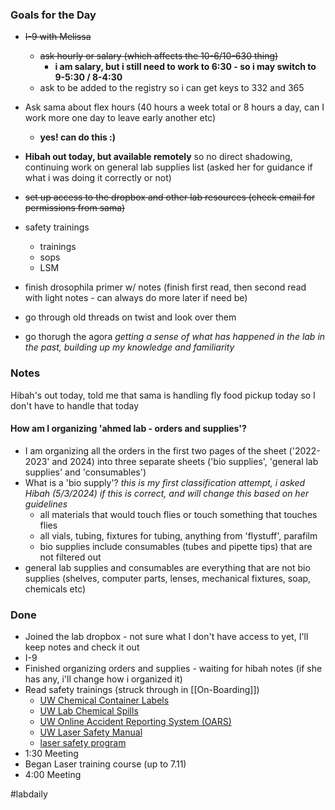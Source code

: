 ### Goals for the Day
- ~~I-9 with Melissa~~
	- ~~ask hourly or salary (which affects the 10-6/10-630 thing)~~
		- **i am salary, but i still need to work to 6:30 - so i may switch to 9-5:30 / 8-4:30**
	- ask to be added to the registry so i can get keys to 332 and 365
- Ask sama about flex hours (40 hours a week total or 8 hours a day, can I work more one day to leave early another etc)
	- **yes! can do this :)**

- **Hibah out today, but available remotely** so no direct shadowing, continuing work on general lab supplies list (asked her for guidance if what i was doing it correctly or not)

- ~~set up access to the dropbox and other lab resources (check email for permissions from sama)~~

- safety trainings
	- trainings
	- sops
	- LSM
- finish drosophila primer w/ notes (finish first read, then second read with light notes - can always do more later if need be)

- go through old threads on twist and look over them 
- go thorugh the agora *getting a sense of what has happened in the lab in the past, building up my knowledge and familiarity*

### Notes
Hibah's out today, told me that sama is handling fly food pickup today so I don't have to handle that today

#### How am I organizing 'ahmed lab - orders and supplies'?
- I am organizing all the orders in the first two pages of the sheet ('2022-2023' and 2024) into three separate sheets ('bio supplies', 'general lab supplies' and 'consumables')
- What is a 'bio supply'? *this is my first classification attempt, i asked Hibah (5/3/2024) if this is correct, and will change this based on her guidelines*
	- all materials that would touch flies or touch something that touches flies 
	- all vials, tubing, fixtures for tubing, anything from 'flystuff', parafilm 
	- bio supplies include consumables (tubes and pipette tips) that are not filtered out
- general lab supplies and consumables are everything that are not bio supplies (shelves, computer parts, lenses, mechanical fixtures, soap, chemicals etc)


### Done
- Joined the lab dropbox - not sure what I don't have access to yet, I'll keep notes and check it out
- I-9
- Finished organizing orders and supplies - waiting for hibah notes (if she has any, i'll change how i organized it)
- Read safety trainings (struck through in [[On-Boarding]]) 
	- [UW Chemical Container Labels](https://www.ehs.washington.edu/chemical/chemical-container-labels)
	- [UW Lab Chemical Spills](https://www.ehs.washington.edu/chemical/chemical-spills-laboratories)
	- [UW Online Accident Reporting System (OARS)](https://www.ehs.washington.edu/workplace/incident-reporting) 
	- [UW Laser Safety Manual](https://www.ehs.washington.edu/system/files/resources/lasermanual.pdf)
	- [laser safety program](https://publish.obsidian.md/ahmedlab/atoms/laser+safety+program)
- 1:30 Meeting
- Began Laser training course (up to 7.11)
- 4:00 Meeting

#labdaily 